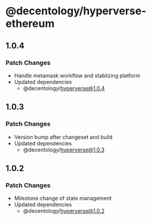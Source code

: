 # @decentology/hyperverse-ethereum

## 1.0.4

### Patch Changes

- Handle metamask workflow and stablizing platform
- Updated dependencies
  - @decentology/hyperverse@1.0.4

## 1.0.3

### Patch Changes

- Version bump after changeset and build
- Updated dependencies
  - @decentology/hyperverse@1.0.3

## 1.0.2

### Patch Changes

- Milestone change of state management
- Updated dependencies
  - @decentology/hyperverse@1.0.2
